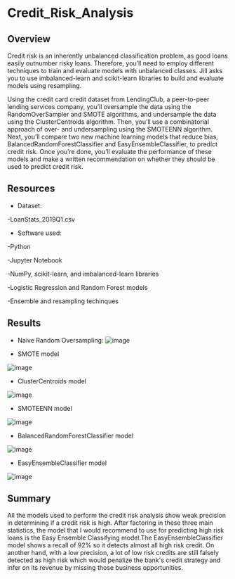 # Credit_Risk_Analysis

## Overview
Credit risk is an inherently unbalanced classification problem, as good loans easily outnumber risky loans. Therefore, you’ll need to employ different techniques to train and evaluate models with unbalanced classes. Jill asks you to use imbalanced-learn and scikit-learn libraries to build and evaluate models using resampling.

Using the credit card credit dataset from LendingClub, a peer-to-peer lending services company, you’ll oversample the data using the RandomOverSampler and SMOTE algorithms, and undersample the data using the ClusterCentroids algorithm. Then, you’ll use a combinatorial approach of over- and undersampling using the SMOTEENN algorithm. Next, you’ll compare two new machine learning models that reduce bias, BalancedRandomForestClassifier and EasyEnsembleClassifier, to predict credit risk. Once you’re done, you’ll evaluate the performance of these models and make a written recommendation on whether they should be used to predict credit risk.

## Resources
* Dataset:

 -LoanStats_2019Q1.csv 

* Software used:

-Python

-Jupyter Notebook

-NumPy, scikit-learn, and imbalanced-learn libraries

-Logistic Regression and Random Forest models

-Ensemble and resampling techinques

## Results
* Naive Random Oversampling:
![image](https://user-images.githubusercontent.com/31675832/152878953-71f7761f-d2ef-4d86-a82f-513f893dccbf.png)

* SMOTE model

![image](https://user-images.githubusercontent.com/31675832/152879280-5f804835-72b2-4183-868b-0b056a826330.png)

* ClusterCentroids model

![image](https://user-images.githubusercontent.com/31675832/152879496-4d175fc4-860f-4cf2-aa74-778e061d9184.png)

* SMOTEENN model

![image](https://user-images.githubusercontent.com/31675832/152879654-e48d8a39-6249-45ee-98a5-b88c5519694e.png)

* BalancedRandomForestClassifier model

![image](https://user-images.githubusercontent.com/31675832/152879881-c48a5df4-5eae-48d8-8b24-306d87ab2dae.png)

* EasyEnsembleClassifier model

![image](https://user-images.githubusercontent.com/31675832/152879979-4664356e-2de6-4198-a40d-8cfa63596a53.png)

## Summary
All the models used to perform the credit risk analysis show weak precision in determining if a credit risk is high.
After factoring in these three main statistics, the model that I would recommend to use for predicting high risk loans is the Easy Ensemble Classifying model.The EasyEnsembleClassifier model shows a recall of 92% so it detects almost all high risk credit. On another hand, with a low precision, a lot of low risk credits are still falsely detected as high risk which would penalize the bank's credit strategy and infer on its revenue by missing those business opportunities.
